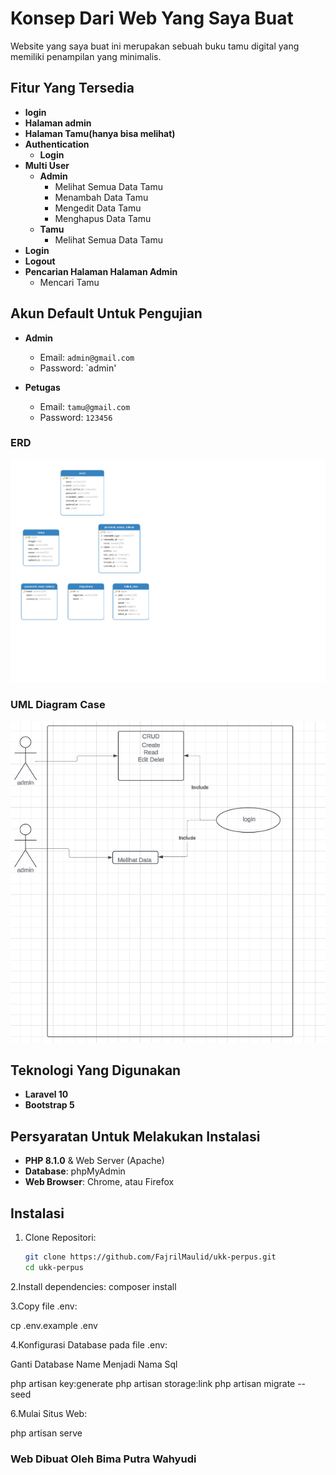 # Konsep Dari Web Yang Saya Buat

Website yang saya buat ini merupakan sebuah buku tamu digital yang memiliki penampilan yang minimalis.

## Fitur Yang Tersedia

- **login**
- **Halaman admin**
- **Halaman Tamu(hanya bisa melihat)**
- **Authentication**
  - **Login**
- **Multi User**
  - **Admin**
    - Melihat Semua Data Tamu
    - Menambah Data Tamu
    - Mengedit Data Tamu
    - Menghapus Data Tamu
  - **Tamu**
    - Melihat Semua Data Tamu
- **Login**
- **Logout**
- **Pencarian Halaman Halaman Admin**
  - Mencari Tamu

## Akun Default Untuk Pengujian

- **Admin**
  - Email: `admin@gmail.com`
  - Password: `admin'
  
- **Petugas**
  - Email: `tamu@gmail.com`
  - Password: `123456`
  
### ERD
![ERD Diagram](https://github.com/Bimz258/tugas-ukk/raw/main/erd.png)

### UML Diagram Case
![ERD Diagram](https://github.com/Bimz258/tugas-ukk/raw/main/uml.png)

## Teknologi Yang Digunakan
- **Laravel 10**
- **Bootstrap 5**

## Persyaratan Untuk Melakukan Instalasi
- **PHP 8.1.0** & Web Server (Apache)
- **Database**: phpMyAdmin
- **Web Browser**: Chrome, atau Firefox

## Instalasi

1. Clone Repositori:
   ```bash
   git clone https://github.com/FajrilMaulid/ukk-perpus.git
   cd ukk-perpus

2.Install dependencies:
composer install

3.Copy file .env:

cp .env.example .env

4.Konfigurasi Database pada file .env:

Ganti Database Name Menjadi Nama Sql


php artisan key:generate
php artisan storage:link
php artisan migrate --seed

6.Mulai Situs Web:

php artisan serve

### Web Dibuat Oleh Bima Putra Wahyudi

